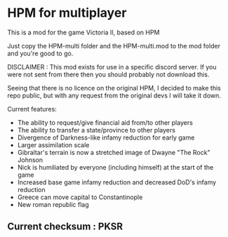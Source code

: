 # HPM for multiplayer
 This is a mod for the game Victoria II, based on HPM
 
 Just copy the HPM-multi folder and the HPM-multi.mod to the mod folder and you're good to go.
 
 DISCLAIMER : This mod exists for use in a specific discord server. If you were not sent from there then you should probably not download this.
 
 Seeing that there is no licence on the original HPM, I decided to make this repo public, but with any request from the original devs I will take it down.
 
 Current features:
   - The ability to request/give financial aid from/to other players
   - The ability to transfer a state/province to other players
   - Divergence of Darkness-like infamy reduction for early game
   - Larger assimilation scale
   - Gibraltar's terrain is now a stretched image of Dwayne "The Rock" Johnson
   - Nick is humiliated by everyone (including himself) at the start of the game
   - Increased base game infamy reduction and decreased DoD's infamy reduction
   - Greece can move capital to Constantinople
   - New roman republic flag

## __Current checksum : PKSR__
